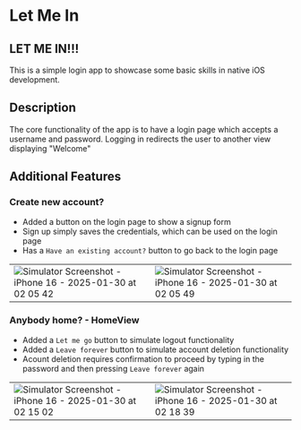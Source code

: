 # Let Me In

## LET ME IN!!!

This is a simple login app to showcase some basic skills in native iOS development. 

## Description

The core functionality  of the app is to have a login page which accepts a username and password. Logging in redirects the user to another view displaying "Welcome"

## Additional Features

### Create new account?

 - Added a button on the login page to show a signup form
 - Sign up simply saves the credentials, which can be used on the login page
 - Has a `Have an existing account?` button to go back to the login page
   
|  |  | 
| --- | --- |
| ![Simulator Screenshot - iPhone 16 - 2025-01-30 at 02 05 42](https://github.com/user-attachments/assets/47903546-711d-4175-83db-52cd5004c4c5) | ![Simulator Screenshot - iPhone 16 - 2025-01-30 at 02 05 49](https://github.com/user-attachments/assets/65bb12cf-394b-4e5a-ae66-ca039c81e43f) |

### Anybody home? - HomeView

 - Added a `Let me go` button to simulate logout functionality
 - Added a `Leave forever` button to simulate account deletion functionality
 - Acount deletion requires confirmation to proceed by typing in the password and then pressing `Leave forever` again

|  |  | 
| --- | --- |
| ![Simulator Screenshot - iPhone 16 - 2025-01-30 at 02 15 02](https://github.com/user-attachments/assets/81c44a06-a098-4125-969f-1b2a14669d48) | ![Simulator Screenshot - iPhone 16 - 2025-01-30 at 02 18 39](https://github.com/user-attachments/assets/a1a999d6-7586-4d41-96ef-f7037e8eb2d0) |


